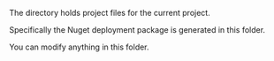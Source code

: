 ﻿The directory holds project files for the current project.

Specifically the Nuget deployment package is generated in this folder.

You can modify anything in this folder.
